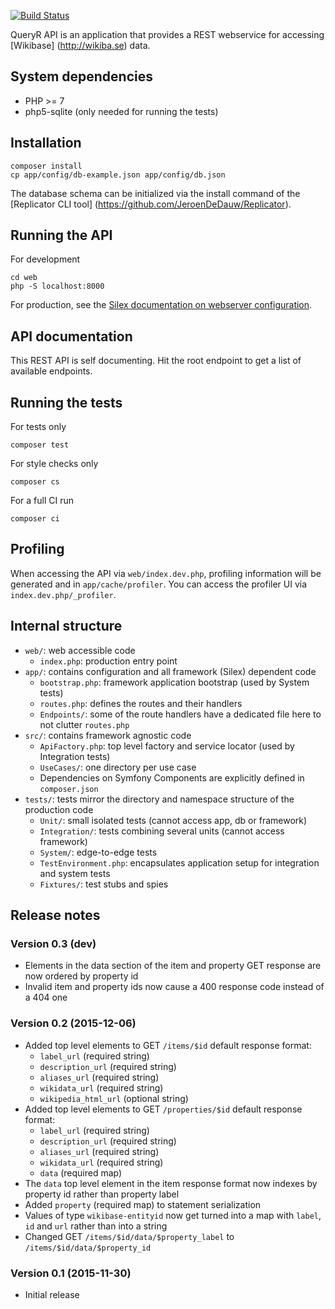 [![Build Status](https://travis-ci.org/JeroenDeDauw/QueryrAPI.svg)](https://travis-ci.org/JeroenDeDauw/QueryrAPI)

QueryR API is an application that provides a REST webservice for accessing [Wikibase]
(http://wikiba.se) data.

## System dependencies

* PHP >= 7
* php5-sqlite (only needed for running the tests)

## Installation

    composer install
    cp app/config/db-example.json app/config/db.json

The database schema can be initialized via the install command of the [Replicator CLI tool]
(https://github.com/JeroenDeDauw/Replicator).

## Running the API

For development

	cd web
	php -S localhost:8000

For production, see the [Silex documentation on webserver configuration](http://silex.sensiolabs.org/doc/web_servers.html).

## API documentation

This REST API is self documenting. Hit the root endpoint to get a list of available endpoints.

## Running the tests

For tests only

    composer test

For style checks only

	composer cs

For a full CI run

	composer ci

## Profiling

When accessing the API via `web/index.dev.php`, profiling information will be generated and in
`app/cache/profiler`. You can access the profiler UI via `index.dev.php/_profiler`.

## Internal structure

* `web/`: web accessible code
	* `index.php`: production entry point
* `app/`: contains configuration and all framework (Silex) dependent code
	* `bootstrap.php`: framework application bootstrap (used by System tests)
	* `routes.php`: defines the routes and their handlers
	* `Endpoints/`: some of the route handlers have a dedicated file here to not clutter `routes.php`
* `src/`: contains framework agnostic code
	* `ApiFactory.php`: top level factory and service locator (used by Integration tests)
	* `UseCases/`: one directory per use case
	* Dependencies on Symfony Components are explicitly defined in `composer.json`
* `tests/`: tests mirror the directory and namespace structure of the production code
	* `Unit/`: small isolated tests (cannot access app, db or framework)
	* `Integration/`: tests combining several units (cannot access framework)
	* `System/`: edge-to-edge tests
	* `TestEnvironment.php`: encapsulates application setup for integration and system tests
	* `Fixtures/`: test stubs and spies

## Release notes

### Version 0.3 (dev)

* Elements in the data section of the item and property GET response are now ordered by property id
* Invalid item and property ids now cause a 400 response code instead of a 404 one

### Version 0.2 (2015-12-06)

* Added top level elements to GET `/items/$id` default response format:
    * `label_url` (required string)
    * `description_url` (required string)
    * `aliases_url` (required string)
    * `wikidata_url` (required string)
	* `wikipedia_html_url` (optional string)
* Added top level elements to GET `/properties/$id` default response format:
    * `label_url` (required string)
    * `description_url` (required string)
    * `aliases_url` (required string)
    * `wikidata_url` (required string)
	* `data` (required map)
* The `data` top level element in the item response format now indexes by property id rather than property label
* Added `property` (required map) to statement serialization
* Values of type `wikibase-entityid` now get turned into a map with `label`, `id` and `url` rather than into a string
* Changed GET `/items/$id/data/$property_label` to `/items/$id/data/$property_id`

### Version 0.1 (2015-11-30)

* Initial release